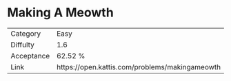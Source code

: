 # Making A Meowth

<table>
    <tr>
        <td>Category</td>
        <td>Easy</td>
    </tr>
    <tr>
        <td>Diffulty</td>
        <td>1.6</td>
    </tr>
    <tr>
        <td>Acceptance</td>
        <td>62.52 %</td>
    </tr>
    <tr>
        <td>Link</td>
        <td>https://open.kattis.com/problems/makingameowth</td>
    </tr>
</table>